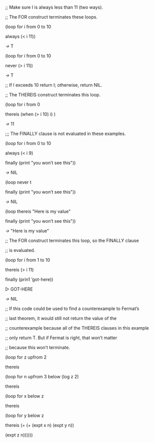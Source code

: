  



;; Make sure I is always less than 11 (two ways). 



;; The FOR construct terminates these loops. 



(loop for i from 0 to 10 



always (&lt; i 11)) 



*→* T 



(loop for i from 0 to 10 



never (&gt; i 11)) 



*→* T 



;; If I exceeds 10 return I; otherwise, return NIL. 



;; The THEREIS construct terminates this loop. 



(loop for i from 0 



thereis (when (&gt; i 10) i) ) 



*→* 11 



;;; The FINALLY clause is not evaluated in these examples. 



(loop for i from 0 to 10 



always (&lt; i 9) 



finally (print "you won’t see this")) 



*→* NIL 



(loop never t 



finally (print "you won’t see this")) 



*→* NIL 



(loop thereis "Here is my value" 



finally (print "you won’t see this")) 



*→* "Here is my value" 



;; The FOR construct terminates this loop, so the FINALLY clause 



;; is evaluated. 



(loop for i from 1 to 10 



thereis (&gt; i 11) 



finally (prin1 ’got-here)) 



▷ GOT-HERE 



*→* NIL 



;; If this code could be used to find a counterexample to Fermat’s 



;; last theorem, it would still not return the value of the 



;; counterexample because all of the THEREIS clauses in this example 



;; only return T. But if Fermat is right, that won’t matter 



;; because this won’t terminate. 



(loop for z upfrom 2 







 



 



thereis 



(loop for n upfrom 3 below (log z 2) 



thereis 



(loop for x below z 



thereis 



(loop for y below z 



thereis (= (+ (expt x n) (expt y n)) 



(expt z n)))))) 




